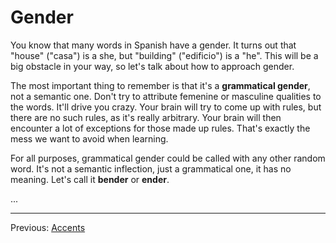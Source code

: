 # Gender

You know that many words in Spanish have a gender.
It turns out that "house" ("casa") is a she, but "building" ("edificio") is a "he".
This will be a big obstacle in your way, so let's talk about how to approach gender.

The most important thing to remember is that it's a **grammatical gender**, not a semantic one.
Don't try to attribute femenine or masculine qualities to the words. It'll drive you crazy.
Your brain will try to come up with rules, but there are no such rules, as it's really arbitrary.
Your brain will then encounter a lot of exceptions for those made up rules.
That's exactly the mess we want to avoid when learning.

For all purposes, grammatical gender could be called with any other random word.
It's not a semantic inflection, just a grammatical one, it has no meaning.
Let's call it **bender** or **ender**.

...

---

Previous: [Accents](accents.html)
